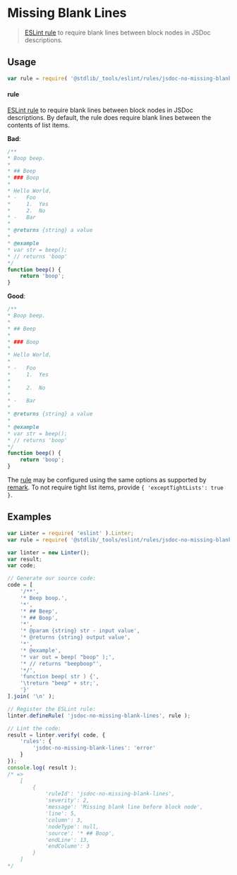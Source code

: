 <!--

@license Apache-2.0

Copyright (c) 2018 The Stdlib Authors.

Licensed under the Apache License, Version 2.0 (the "License");
you may not use this file except in compliance with the License.
You may obtain a copy of the License at

   http://www.apache.org/licenses/LICENSE-2.0

Unless required by applicable law or agreed to in writing, software
distributed under the License is distributed on an "AS IS" BASIS,
WITHOUT WARRANTIES OR CONDITIONS OF ANY KIND, either express or implied.
See the License for the specific language governing permissions and
limitations under the License.

-->

# Missing Blank Lines

> [ESLint rule][eslint-rules] to require blank lines between block nodes in JSDoc descriptions.

<section class="intro">

</section>

<!-- /.intro -->

<section class="usage">

## Usage

```javascript
var rule = require( '@stdlib/_tools/eslint/rules/jsdoc-no-missing-blank-lines' );
```

#### rule

[ESLint rule][eslint-rules] to require blank lines between block nodes in JSDoc descriptions. By default, the rule does require blank lines between the contents of list items.

**Bad**:

<!-- eslint-disable stdlib/jsdoc-no-missing-blank-lines, stdlib/jsdoc-list-item-spacing, stdlib/jsdoc-markdown-remark -->

```javascript
/**
* Boop beep.
*
* ## Beep
* ### Boop
*
* Hello World.
* -   Foo
*     1.  Yes
*     2.  No
* -   Bar
*
* @returns {string} a value
*
* @example
* var str = beep();
* // returns 'boop'
*/
function beep() {
    return 'boop';
}
```

**Good**:

<!-- eslint-disable stdlib/jsdoc-list-item-spacing, stdlib/jsdoc-markdown-remark -->

```javascript
/**
* Boop beep.
*
* ## Beep
*
* ### Boop
*
* Hello World.
*
* -   Foo
*     1.  Yes
*
*     2.  No
*
* -   Bar
*
* @returns {string} a value
*
* @example
* var str = beep();
* // returns 'boop'
*/
function beep() {
    return 'boop';
}
```

The [rule][eslint-rules] may be configured using the same options as supported by [remark][remark-lint-no-missing-blank-lines]. To not require tight list items, provide `{ 'exceptTightLists': true }`.

</section>

<!-- /.usage -->

<section class="examples">

## Examples

<!-- eslint no-undef: "error" -->

```javascript
var Linter = require( 'eslint' ).Linter;
var rule = require( '@stdlib/_tools/eslint/rules/jsdoc-no-missing-blank-lines' );

var linter = new Linter();
var result;
var code;

// Generate our source code:
code = [
    '/**',
    '* Beep boop.',
    '*',
    '* ## Beep',
    '* ## Boop',
    '*',
    '* @param {string} str - input value',
    '* @returns {string} output value',
    '*',
    '* @example',
    '* var out = beep( "boop" );',
    '* // returns "beepboop"',
    '*/',
    'function beep( str ) {',
    '\treturn "beep" + str;',
    '}'
].join( '\n' );

// Register the ESLint rule:
linter.defineRule( 'jsdoc-no-missing-blank-lines', rule );

// Lint the code:
result = linter.verify( code, {
    'rules': {
        'jsdoc-no-missing-blank-lines': 'error'
    }
});
console.log( result );
/* =>
    [
        {
            'ruleId': 'jsdoc-no-missing-blank-lines',
            'severity': 2,
            'message': 'Missing blank line before block node',
            'line': 5,
            'column': 3,
            'nodeType': null,
            'source': '* ## Boop',
            'endLine': 13,
            'endColumn': 3
        }
    ]
*/
```

</section>

<!-- /.examples -->

<section class="links">

[eslint-rules]: https://eslint.org/docs/developer-guide/working-with-rules

[remark-lint-no-missing-blank-lines]: https://github.com/remarkjs/remark-lint/tree/19150d94f89f7a0d94d083417890236d11839641/packages/remark-lint-no-missing-blank-lines

</section>

<!-- /.links -->
